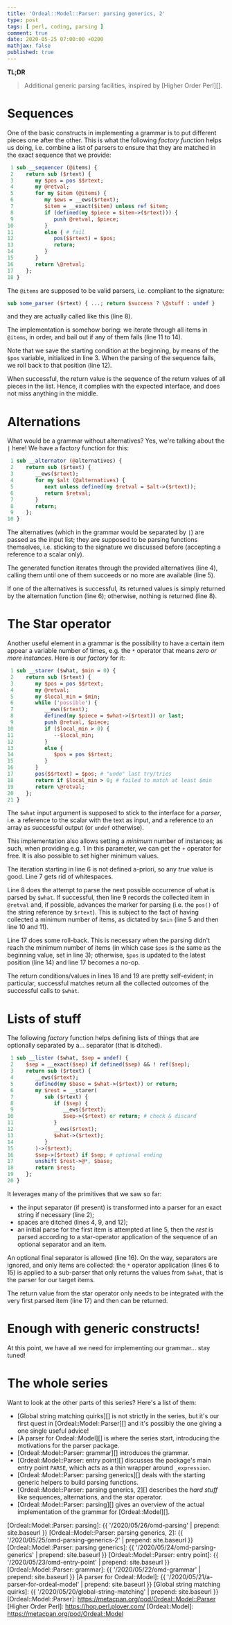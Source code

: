 ```yaml
---
title: 'Ordeal::Model::Parser: parsing generics, 2'
type: post
tags: [ perl, coding, parsing ]
comment: true
date: 2020-05-25 07:00:00 +0200
mathjax: false
published: true
---
```


**TL;DR**

> Additional generic parsing facilities, inspired by [Higher Order
> Perl][].

# Sequences

One of the basic constructs in implementing a grammar is to put
different pieces one after the other. This is what the following
*factory function* helps us doing, i.e. combine a list of parsers to
ensure that they are matched in the exact sequence that we provide:

```perl
 1 sub __sequencer (@items) {
 2    return sub ($rtext) {
 3       my $pos = pos $$rtext;
 4       my @retval;
 5       for my $item (@items) {
 6          my $ews = __ews($rtext);
 7          $item = __exact($item) unless ref $item;
 8          if (defined(my $piece = $item->($rtext))) {
 9             push @retval, $piece;
10          }
11          else { # fail
12             pos($$rtext) = $pos;
13             return;
14          }
15       }
16       return \@retval;
17    };
18 }
```

The `@items` are supposed to be valid parsers, i.e. compliant to the
signature:

```perl
sub some_parser ($rtext) { ...; return $success ? \@stuff : undef }
```

and they are actually called like this (line 8).

The implementation is somehow boring: we iterate through all items in
`@items`, in order, and bail out if any of them fails (line 11 to 14).

Note that we save the starting condition at the beginning, by means of
the `$pos` variable, initialized in line 3. When the parsing of the
sequence fails, we roll back to that position (line 12).

When successful, the return value is the sequence of the return values
of all pieces in the list. Hence, it complies with the expected
interface, and does not miss anything in the middle.

# Alternations

What would be a grammar without alternatives? Yes, we're talking about
the `|` here! We have a factory function for this:

```perl
 1 sub __alternator (@alternatives) {
 2    return sub ($rtext) {
 3       __ews($rtext);
 4       for my $alt (@alternatives) {
 5          next unless defined(my $retval = $alt->($rtext));
 6          return $retval;
 7       }
 8       return;
 9    };
10 }
```

The alternatives (which in the grammar would be separated by `|`) are
passed as the input list; they are supposed to be parsing functions
themselves, i.e. sticking to the signature we discussed before
(accepting a reference to a scalar only).

The generated function iterates through the provided alternatives (line
4), calling them until one of them succeeds or no more are available
(line 5).

If one of the alternatives is successful, its returned values is simply
returned by the alternation function (line 6); otherwise, nothing is
returned (line 8).

# The Star operator

Another useful element in a grammar is the possibility to have a certain
item appear a variable number of times, e.g. the `*` operator that means
*zero or more instances*. Here is our *factory* for it:

```perl
 1 sub __starer ($what, $min = 0) {
 2    return sub ($rtext) {
 3       my $pos = pos $$rtext;
 4       my @retval;
 5       my $local_min = $min;
 6       while ('possible') {
 7          __ews($rtext);
 8          defined(my $piece = $what->($rtext)) or last;
 9          push @retval, $piece;
10          if ($local_min > 0) {
11             --$local_min;
12          }
13          else {
14             $pos = pos $$rtext;
15          }
16       }
17       pos($$rtext) = $pos; # "undo" last try/tries
18       return if $local_min > 0; # failed to match at least $min
19       return \@retval;
20    };
21 }
```

The `$what` input argument is supposed to stick to the interface for a
*parser*, i.e. a reference to the scalar with the text as input, and a
reference to an array as successful output (or `undef` otherwise).

This implementation also allows setting a *minimum* number of instances;
as such, when providing e.g. 1 in this parameter, we can get the `+`
operator for free. It is also possible to set higher minimum values.

The iteration starting in line 6 is not defined a-priori, so any *true*
value is good. Line 7 gets rid of whitespaces.

Line 8 does the attempt to parse the next possible occurrence of what is
parsed by `$what`. If successful, then line 9 records the collected item
in `@retval` and, if possible, advances the marker for parsing (i.e. the
`pos()` of the string reference by `$rtext`). This is subject to the
fact of having collected a minimum number of items, as dictated by
`$min` (line 5 and then line 10 and 11).

Line 17 does some roll-back. This is necessary when the parsing didn't
reach the minimum number of items (in which case `$pos` is the same as
the beginning value, set in line 3); otherwise, `$pos` is updated to the
latest position (line 14) and line 17 becomes a no-op.

The return conditions/values in lines 18 and 19 are pretty self-evident;
in particular, successful matches return all the collected outcomes of
the successful calls to `$what`.

# Lists of stuff

The following *factory* function helps defining lists of things that are
optionally separated by a... separator (that is ditched).

```perl
 1 sub __lister ($what, $sep = undef) {
 2    $sep = __exact($sep) if defined($sep) && ! ref($sep);
 3    return sub ($rtext) {
 4       __ews($rtext);
 5       defined(my $base = $what->($rtext)) or return;
 6       my $rest = __starer(
 7          sub ($rtext) {
 8             if ($sep) {
 9                __ews($rtext);
10                $sep->($rtext) or return; # check & discard
11             }
12             __ews($rtext);
13             $what->($rtext);
14          }
15       )->($rtext);
16       $sep->($rtext) if $sep; # optional ending
17       unshift $rest->@*, $base;
18       return $rest;
19    };
20 }
```

It leverages many of the primitives that we saw so far:

- the input separator (if present) is transformed into a parser for an
  exact string if necessary (line 2);
- spaces are ditched (lines 4, 9, and 12);
- an initial parse for the first item is attempted at line 5, then the
  *rest* is parsed according to a star-operator application of the
  sequence of an optional separator and an item.

An optional final separator is allowed (line 16). On the way, separators
are ignored, and only items are collected: the `*` operator application
(lines 6 to 15) is applied to a sub-parser that only returns the values
from `$what`, that is the parser for our target items.

The return value from the star operator only needs to be integrated with
the very first parsed item (line 17) and then can be returned.


# Enough with generic constructs!

At this point, we have all we need for implementing our grammar... stay
tuned!

# The whole series

Want to look at the other parts of this series? Here's a list of them:

- [Global string matching quirks][] is not strictly in the series, but
  it's our first quest in [Ordeal::Model::Parser][] and it's possibly
  the one giving a one single useful advice!
- [A parser for Ordeal::Model][] is where the series start, introducing
  the motivations for the parser package.
- [Ordeal::Model::Parser: grammar][] introduces the grammar.
- [Ordeal::Model::Parser: entry point][] discusses the package's main
  entry point `PARSE`, which acts as a thin wrapper around
  `_expression`.
- [Ordeal::Model::Parser: parsing generics][] deals with the starting
  generic helpers to build parsing functions.
- [Ordeal::Model::Parser: parsing generics, 2][] describes the *hard
  stuff* like sequences, alternations, and the star operator.
- [Ordeal::Model::Parser: parsing][] gives an overview of the actual
  implementation of the grammar for [Ordeal::Model][].

[Ordeal::Model::Parser: parsing]: {{ '/2020/05/26/omd-parsing' | prepend: site.baseurl }}
[Ordeal::Model::Parser: parsing generics, 2]: {{ '/2020/05/25/omd-parsing-generics-2' | prepend: site.baseurl }}
[Ordeal::Model::Parser: parsing generics]: {{ '/2020/05/24/omd-parsing-generics' | prepend: site.baseurl }}
[Ordeal::Model::Parser: entry point]: {{ '/2020/05/23/omd-entry-point' | prepend: site.baseurl }}
[Ordeal::Model::Parser: grammar]: {{ '/2020/05/22/omd-grammar' | prepend: site.baseurl }}
[A parser for Ordeal::Model]: {{ '/2020/05/21/a-parser-for-ordeal-model' | prepend: site.baseurl }}
[Global string matching quirks]: {{ '/2020/05/20/global-string-matching' | prepend: site.baseurl }}
[Ordeal::Model::Parser]: https://metacpan.org/pod/Ordeal::Model::Parser
[Higher Order Perl]: https://hop.perl.plover.com/
[Ordeal::Model]: https://metacpan.org/pod/Ordeal::Model
